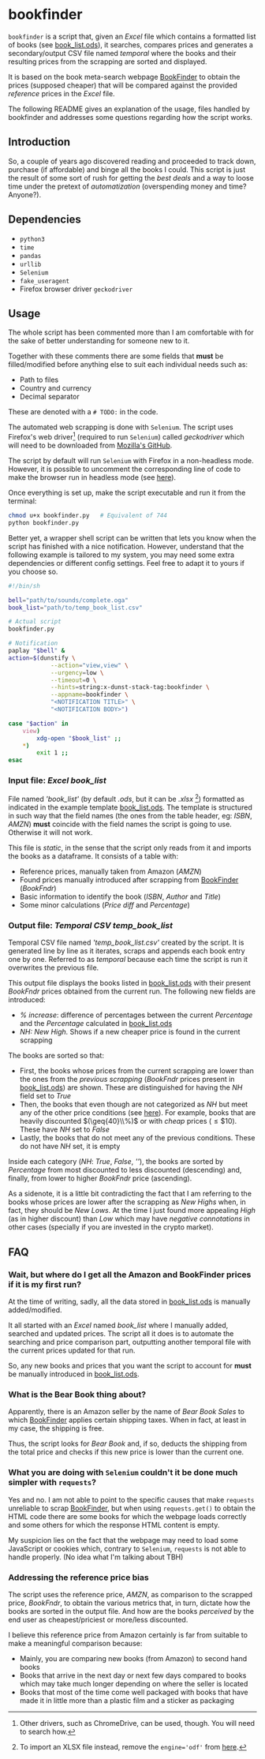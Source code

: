 # bookfinder

`bookfinder` is a script that, given an _Excel_ file which contains a formatted list of books (see [book_list.ods][1]), it searches, compares prices and generates a secondary/output CSV file named _temporal_ where the books and their resulting prices from the scrapping are sorted and displayed.

It is based on the book meta-search webpage [BookFinder][2] to obtain the prices (supposed cheaper) that will be compared against the provided _reference_ prices in the _Excel_ file.

The following README gives an explanation of the usage, files handled by bookfinder and addresses some questions regarding how the script works.

## Introduction

So, a couple of years ago discovered reading and proceeded to track down, purchase (if affordable) and binge all the books I could. This script is just the result of some sort of rush for getting the _best deals_ and a way to loose time under the pretext of _automatization_ (overspending money and time? Anyone?).

## Dependencies

- `python3`
- `time`
- `pandas`
- `urllib`
- `Selenium`
- `fake_useragent`
- Firefox browser driver `geckodriver`

## Usage

The whole script has been commented more than I am comfortable with for the sake of better understanding for someone new to it.

Together with these comments there are some fields that **must** be filled/modified before anything else to suit each individual needs such as:

- Path to files
- Country and currency
- Decimal separator

These are denoted with a `# TODO:` in the code.

The automated web scrapping is done with `Selenium`. The script uses Firefox's web driver[^1] (required to run `Selenium`) called _geckodriver_ which will need to be downloaded from [Mozilla's GitHub][3].

[^1]: Other drivers, such as ChromeDrive, can be used, though. You will need to search how.

The script by default will run `Selenium` with Firefox in a non-headless mode. However, it is possible to uncomment the corresponding line of code to make the browser run in headless mode (see [here][4]).

Once everything is set up, make the script executable and run it from the terminal:
```bash
chmod u+x bookfinder.py   # Equivalent of 744
python bookfinder.py
```

Better yet, a wrapper shell script can be written that lets you know when the script has finished with a nice notification. However, understand that the following example is tailored to my system, you may need some extra dependencies or different config settings. Feel free to adapt it to yours if you choose so.
```bash
#!/bin/sh

bell="path/to/sounds/complete.oga"
book_list="path/to/temp_book_list.csv"

# Actual script
bookfinder.py

# Notification
paplay "$bell" &
action=$(dunstify \
            --action="view,view" \
            --urgency=low \
            --timeout=0 \
            --hints=string:x-dunst-stack-tag:bookfinder \
            --appname=bookfinder \
            "<NOTIFICATION TITLE>" \
            "<NOTIFICATION BODY>")

case "$action" in
    view)
        xdg-open "$book_list" ;;
    *)
        exit 1 ;;
esac

```

### Input file: _Excel book_list_

File named _'book_list'_ (by default _.ods_, but it can be _.xlsx_ [^2]) formatted as indicated in the example template [book_list.ods][1]. The template is structured in such way that the field names (the ones from the table header, eg: _ISBN_, _AMZN_) **must** coincide with the field names the script is going to use. Otherwise it will not work.

This file is _static_, in the sense that the script only reads from it and imports the books as a dataframe. It consists of a table with:
    
- Reference prices, manually taken from Amazon (_AMZN_)
- Found prices manually introduced after scrapping from [BookFinder][2] (_BookFndr_)
- Basic information to identify the book (_ISBN_, _Author_ and _Title_)
- Some minor calculations (_Price diff_ and _Percentage_)

[^2]: To import an XLSX file instead, remove the `engine='odf'` from [here][5].

### Output file: _Temporal CSV temp_book_list_

Temporal CSV file named _'temp_book_list.csv'_ created by the script. It is generated line by line as it iterates, scraps and appends each book entry one by one. Referred to as _temporal_ because each time the script is run it overwrites the previous file.

This output file displays the books listed in [book_list.ods][1] with their present _BookFndr_ prices obtained from the current run. The following new fields are introduced:

- _% increase_: difference of percentages between the current _Percentage_ and the _Percentage_ calculated in [book_list.ods][1]
- _NH: New High._ Shows if a new cheaper price is found in the current scrapping

The books are sorted so that:

- First, the books whose prices from the current scrapping are lower than the ones from the _previous scrapping_ (_BookFndr_ prices present in [book_list.ods][1]) are shown. These are distinguished for having the _NH_ field set to _True_
- Then, the books that even though are not categorized as _NH_ but meet any of the other price conditions (see [here][6]). For example, books that are heavily discounted $(\geq{40}\\%)$ or with _cheap_ prices $(\leq{\$10})$. These have _NH_ set to _False_
- Lastly, the books that do not meet any of the previous conditions. These do not have _NH_ set, it is empty

Inside each category (_NH_: _True_, _False_, _''_), the books are sorted by _Percentage_ from most discounted to less discounted (descending) and, finally, from lower to higher _BookFndr_ price (ascending).

As a sidenote, it is a little bit contradicting the fact that I am referring to the books whose prices are lower after the scrapping as _New Highs_ when, in fact, they should be _New Lows_. At the time I just found more appealing _High_ (as in higher discount) than _Low_ which may have _negative connotations_ in other cases (specially if you are invested in the crypto market).

## FAQ

### Wait, but where do I get all the Amazon and BookFinder prices if it is my first run?

At the time of writing, sadly, all the data stored in [book_list.ods][1] is manually added/modified.

It all started with an _Excel_ named _book_list_ where I manually added, searched and updated prices. The script all it does is to automate the searching and price comparison part, outputting another temporal file with the current prices updated for that run.

So, any new books and prices that you want the script to account for **must** be manually introduced in [book_list.ods][1].

### What is the Bear Book thing about?

Apparently, there is an Amazon seller by the name of _Bear Book Sales_ to which [BookFinder][2] applies certain shipping taxes. When in fact, at least in my case, the shipping is free.

Thus, the script looks for _Bear Book_ and, if so, deducts the shipping from the total price and checks if this new price is lower than the current one.

### What you are doing with `Selenium` couldn't it be done much simpler with `requests`?

Yes and no. I am not able to point to the specific causes that make `requests` unreliable to scrap [BookFinder][2], but when using `requests.get()` to obtain the HTML code there are some books for which the webpage loads correctly and some others for which the response HTML content is empty.

My suspicion lies on the fact that the webpage may need to load some JavaScript or cookies which, contrary to `Selenium`, `requests` is not able to handle properly. (No idea what I'm talking about TBH)

### Addressing the reference price bias

The script uses the reference price, _AMZN_, as comparison to the scrapped price, _BookFndr_, to obtain the various metrics that, in turn, dictate how the books are sorted in the output file. And how are the books _perceived_ by the end user as cheapest/priciest or more/less discounted.

I believe this reference price from Amazon certainly is far from suitable to make a meaningful comparison because:

- Mainly, you are comparing new books (from Amazon) to second hand books
- Books that arrive in the next day or next few days compared to books which may take much longer depending on where the seller is located
- Books that most of the time come well packaged with books that have made it in little more than a plastic film and a sticker as packaging


[1]: book_list.ods
[2]: https://www.bookfinder.com
[3]: https://github.com/mozilla/geckodriver/releases
[4]: bookfinder.py#L92
[5]: bookfinder.py#L125
[6]: bookfinder.py#L238-L241
